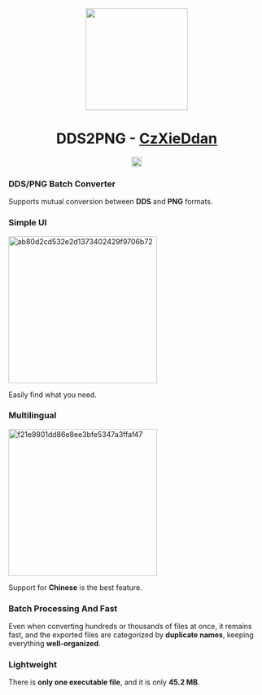 <div align="center">
<!-- Title: -->
  <a href="https://github.com/czxieddan/">
    <img src="https://i.imgur.com/h1Kllvh.png" height="200">
  </a>
  <h1>DDS2PNG - <a href="https://github.com/czxieddan/">CzXieDdan</a></h1>
  <a href="https://docs.python.org/3.14/">
    <img src="https://img.shields.io/badge/DDS2PNG-93CE70?logo=python&logoColor=FFDF58&labelColor=3D7AAB&label=Python%203.14%20Powered" height="20">
  </a>
</div>

### **DDS/PNG** Batch Converter

Supports mutual conversion between **DDS** and **PNG** formats.

### Simple UI

<img width="292" height="289" alt="ab80d2cd532e2d1373402429f9706b72" src="https://github.com/user-attachments/assets/5090b90c-f3e3-4728-86cc-7e47f2c1bb25" />

Easily find what you need.

### Multilingual

<img width="292" height="289" alt="f21e9801dd86e8ee3bfe5347a3ffaf47" src="https://github.com/user-attachments/assets/b5fd1c0b-01de-46bd-84fd-533d1668d010" />

Support for **Chinese** is the best feature.

### Batch Processing And **Fast**

Even when converting hundreds or thousands of files at once, it remains fast, and the exported files are categorized by **duplicate names**, keeping everything **well-organized**.

### Lightweight

There is **only one executable file**, and it is only **45.2 MB**.














